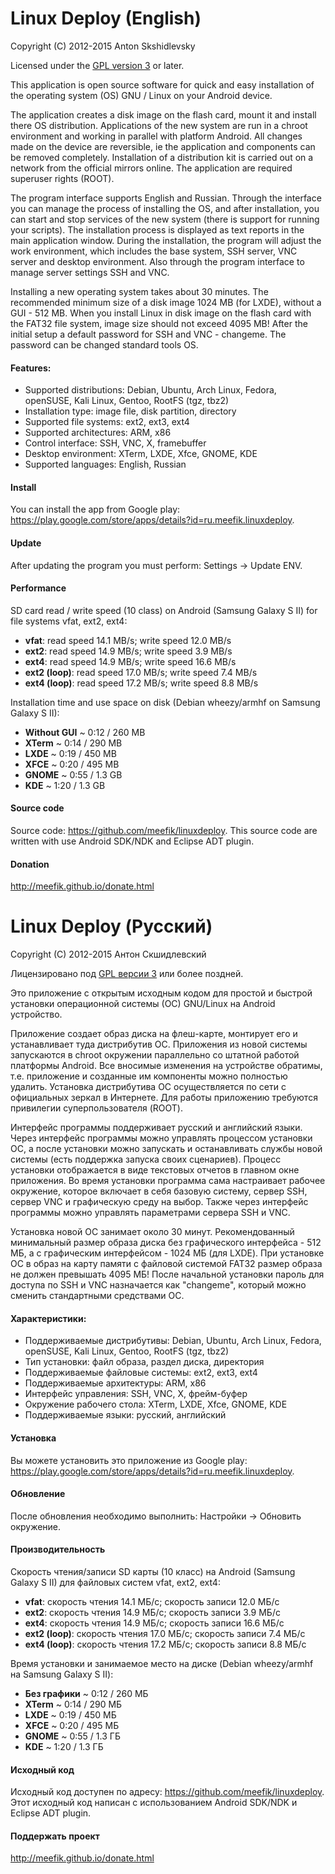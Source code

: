 Linux Deploy (English)
=====================

Copyright (C) 2012-2015  Anton Skshidlevsky

Licensed under the [GPL version 3](http://www.gnu.org/licenses/) or later.

This application is open source software for quick and easy installation of the operating system (OS) GNU / Linux on your Android device.

The application creates a disk image on the flash card, mount it and install there OS distribution. Applications of the new system are run in a chroot environment and working in parallel with platform Android. All changes made on the device are reversible, ie the application and components can be removed completely. Installation of a distribution kit is carried out on a network from the official mirrors online. The application are required superuser rights (ROOT).

The program interface supports English and Russian. Through the interface you can manage the process of installing the OS, and after installation, you can start and stop services of the new system (there is support for running your scripts). The installation process is displayed as text reports in the main application window. During the installation, the program will adjust the work environment, which includes the base system, SSH server, VNC server and desktop environment. Also through the program interface to manage server settings SSH and VNC.

Installing a new operating system takes about 30 minutes. The recommended minimum size of a disk image 1024 MB (for LXDE), without a GUI - 512 MB. When you install Linux in disk image on the flash card with the FAT32 file system, image size should not exceed 4095 MB! After the initial setup a default password for SSH and VNC - changeme. The password can be changed standard tools OS.

#### Features: ####
* Supported distributions: Debian, Ubuntu, Arch Linux, Fedora, openSUSE, Kali Linux, Gentoo, RootFS (tgz, tbz2)
* Installation type: image file, disk partition, directory
* Supported file systems: ext2, ext3, ext4
* Supported architectures: ARM, x86
* Control interface: SSH, VNC, X, framebuffer
* Desktop environment: XTerm, LXDE, Xfce, GNOME, KDE
* Supported languages: English, Russian

#### Install ####
You can install the app from Google play: <https://play.google.com/store/apps/details?id=ru.meefik.linuxdeploy>.

#### Update ####
After updating the program you must perform: Settings -> Update ENV.

#### Performance ####
SD card read / write speed (10 class) on Android (Samsung Galaxy S II) for file systems vfat, ext2, ext4:
* **vfat**: read speed 14.1 MB/s; write speed 12.0 MB/s
* **ext2**: read speed 14.9 MB/s; write speed 3.9 MB/s
* **ext4**: read speed 14.9 MB/s; write speed 16.6 MB/s
* **ext2 (loop)**: read speed 17.0 MB/s; write speed 7.4 MB/s
* **ext4 (loop)**: read speed 17.2 MB/s; write speed 8.8 MB/s

Installation time and use space on disk (Debian wheezy/armhf on Samsung Galaxy S II):
* **Without GUI** ~ 0:12 / 260 MB
* **XTerm** ~ 0:14 / 290 MB
* **LXDE** ~ 0:19 / 450 MB
* **XFCE** ~ 0:20 / 495 MB
* **GNOME** ~ 0:55 / 1.3 GB
* **KDE** ~ 1:20 / 1.3 GB

#### Source code ####
Source code: <https://github.com/meefik/linuxdeploy>. This source code are written with use Android SDK/NDK and Eclipse ADT plugin.

#### Donation ####
<http://meefik.github.io/donate.html>


Linux Deploy (Русский)
======================

Copyright (C) 2012-2015  Антон Скшидлевский

Лицензировано под [GPL версии 3](http://www.gnu.org/licenses/) или более поздней.

Это приложение с открытым исходным кодом для простой и быстрой установки операционной системы (ОС) GNU/Linux на Android устройство.

Приложение создает образ диска на флеш-карте, монтирует его и устанавливает туда дистрибутив ОС. Приложения из новой системы запускаются в chroot окружении параллельно со штатной работой платформы Android. Все вносимые изменения на устройстве обратимы, т.е. приложение и созданные им компоненты можно полностью удалить. Установка дистрибутива ОС осуществляется по сети с официальных зеркал в Интернете. Для работы приложению требуются привилегии суперпользователя (ROOT).

Интерфейс программы поддерживает русский и английский языки. Через интерфейс программы можно управлять процессом установки ОС, а после установки можно запускать и останавливать службы новой системы (есть поддержка запуска своих сценариев). Процесс установки отображается в виде текстовых отчетов в главном окне приложения. Во время установки программа сама настраивает рабочее окружение, которое включает в себя базовую систему, сервер SSH, сервер VNC и графическую среду на выбор. Также через интерфейс программы можно управлять параметрами сервера SSH и VNC.

Установка новой ОС занимает около 30 минут. Рекомендованный минимальный размер образа диска без графического интерфейса - 512 МБ, а с графическим интерфейсом - 1024 МБ (для LXDE). При установке ОС в образ на карту памяти с файловой системой FAT32 размер образа не должен превышать 4095 МБ! После начальной установки пароль для доступа по SSH и VNC назначается как "changeme", который можно сменить стандартными средствами ОС.

#### Характеристики: ####
* Поддерживаемые дистрибутивы: Debian, Ubuntu, Arch Linux, Fedora, openSUSE, Kali Linux, Gentoo, RootFS (tgz, tbz2)
* Тип установки: файл образа, раздел диска, директория
* Поддерживаемые файловые системы: ext2, ext3, ext4
* Поддерживаемые архитектуры: ARM, x86
* Интерфейс управления: SSH, VNC, X, фрейм-буфер
* Окружение рабочего стола: XTerm, LXDE, Xfce, GNOME, KDE
* Поддерживаемые языки: русский, английский

#### Установка ####
Вы можете установить это приложение из Google play: <https://play.google.com/store/apps/details?id=ru.meefik.linuxdeploy>.

#### Обновление ####
После обновления необходимо выполнить: Настройки -> Обновить окружение.

#### Производительность ####
Скорость чтения/записи SD карты (10 класс) на Android (Samsung Galaxy S II) для файловых систем vfat, ext2, ext4:
* **vfat**: скорость чтения 14.1 МБ/с; скорость записи 12.0 МБ/с
* **ext2**: скорость чтения 14.9 МБ/с; скорость записи 3.9 МБ/с
* **ext4**: скорость чтения 14.9 МБ/с; скорость записи 16.6 МБ/с
* **ext2 (loop)**: скорость чтения 17.0 МБ/с; скорость записи 7.4 МБ/с
* **ext4 (loop)**: скорость чтения 17.2 МБ/с; скорость записи 8.8 МБ/с

Время установки и занимаемое место на диске (Debian wheezy/armhf на Samsung Galaxy S II):
* **Без графики** ~ 0:12 / 260 МБ
* **XTerm** ~ 0:14 / 290 МБ
* **LXDE** ~ 0:19 / 450 МБ
* **XFCE** ~ 0:20 / 495 МБ
* **GNOME** ~ 0:55 / 1.3 ГБ
* **KDE** ~ 1:20 / 1.3 ГБ

#### Исходный код ####
Исходный код доступен по адресу: <https://github.com/meefik/linuxdeploy>. Этот исходный код написан с использованием Android SDK/NDK и Eclipse ADT plugin.

#### Поддержать проект ####
<http://meefik.github.io/donate.html>
